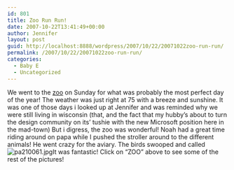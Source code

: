 ```yaml
---
id: 801
title: Zoo Run Run!
date: 2007-10-22T13:41:49+00:00
author: Jennifer
layout: post
guid: http://localhost:8888/wordpress/2007/10/22/20071022zoo-run-run/
permalink: /2007/10/22/20071022zoo-run-run/
categories:
  - Baby E
  - Uncategorized
---
```

We went to the [zoo](http://www.flickr.com/photos/jenniferandJennifers_photos/ "zoo") on Sunday for what was probably the most perfect day of the year! The weather was just right at 75 with a breeze and sunshine. It was one of those days i looked up at Jennifer and was reminded why we were still living in wisconsin (that, and the fact that my hubby&#8217;s about to turn the design community on its&#8217; tushie with the new Microsoft position here in the mad-town) But i digress, the zoo was wonderful! Noah had a great time riding around on papa while I pushed the stroller around to the different animals! He went crazy for the aviary. The birds swooped and called  <img id="image199" alt="pa210061.jpg" src="http://static.squarespace.com/static/50db6bb3e4b015296cd43789/50dfa5b1e4b0dc6320e0b5ea/50dfa5b1e4b0dc6320e0b6a6/1193060146000/?format=original" />It was fantastic! Click on &#8220;ZOO&#8221; above to see some of the rest of the pictures!
